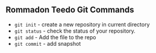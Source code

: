 

Rommadon Teedo
Git Commands
------------
* `git init` - create a new repository in current directory
* `git status` - check the status of your repository.
* `git add` - Add the file to the repo
* `git commit` - add snapshot
